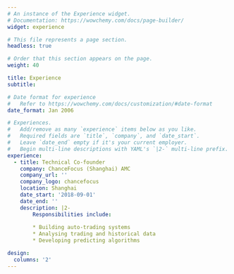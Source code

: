 ```yaml
---
# An instance of the Experience widget.
# Documentation: https://wowchemy.com/docs/page-builder/
widget: experience

# This file represents a page section.
headless: true

# Order that this section appears on the page.
weight: 40

title: Experience
subtitle:

# Date format for experience
#   Refer to https://wowchemy.com/docs/customization/#date-format
date_format: Jan 2006

# Experiences.
#   Add/remove as many `experience` items below as you like.
#   Required fields are `title`, `company`, and `date_start`.
#   Leave `date_end` empty if it's your current employer.
#   Begin multi-line descriptions with YAML's `|2-` multi-line prefix.
experience:
  - title: Technical Co-founder
    company: ChanceFocus (Shanghai) AMC
    company_url: ''
    company_logo: chancefocus
    location: Shanghai
    date_start: '2018-09-01'
    date_end: ''
    description: |2-
        Responsibilities include:
        
        * Building auto-trading systems
        * Analysing trading and historical data
        * Developing predicting algorithms

design:
  columns: '2'
---
```

